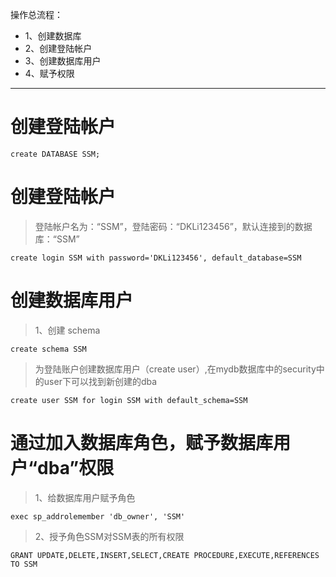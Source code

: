 操作总流程：
- 1、创建数据库
- 2、创建登陆帐户
- 3、创建数据库用户
- 4、赋予权限

***

# 创建登陆帐户
```
create DATABASE SSM;
```

# 创建登陆帐户

>登陆帐户名为：“SSM”，登陆密码：“DKLi123456”，默认连接到的数据库：“SSM”

```
create login SSM with password='DKLi123456', default_database=SSM
```

# 创建数据库用户

> 1、创建 schema
```
create schema SSM
```

> 为登陆账户创建数据库用户（create user）,在mydb数据库中的security中的user下可以找到新创建的dba

```
create user SSM for login SSM with default_schema=SSM
```

# 通过加入数据库角色，赋予数据库用户“dba”权限

> 1、给数据库用户赋予角色

```
exec sp_addrolemember 'db_owner', 'SSM'
```

> 2、授予角色SSM对SSM表的所有权限

```
GRANT UPDATE,DELETE,INSERT,SELECT,CREATE PROCEDURE,EXECUTE,REFERENCES TO SSM
```


